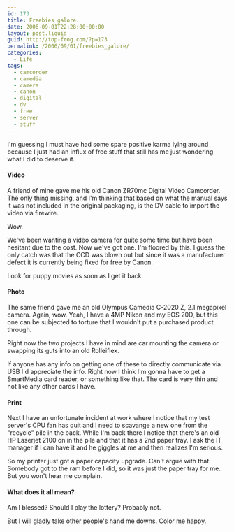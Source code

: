 ```yaml
---
id: 173
title: Freebies galore.
date: 2006-09-01T22:28:00+00:00
layout: post.liquid
guid: http://top-frog.com/?p=173
permalink: /2006/09/01/freebies_galore/
categories:
  - Life
tags:
  - camcorder
  - camedia
  - camera
  - canon
  - digital
  - dv
  - free
  - server
  - stuff
---
```

I'm guessing I must have had some spare positive karma lying around because I just had an influx of free stuff that still has me just wondering what I did to deserve it.



#### Video

A friend of mine gave me his old Canon ZR70mc Digital Video Camcorder. The only thing missing, and I'm thinking that based on what the manual says it was not included in the original packaging, is the DV cable to import the video via firewire.

Wow.

We've been wanting a video camera for quite some time but have been hesitant due to the cost. Now we've got one. I'm floored by this. I guess the only catch was that the CCD was blown out but since it was a manufacturer defect it is currently being fixed for free by Canon.

Look for puppy movies as soon as I get it back.

#### Photo

The same friend gave me an old Olympus Camedia C-2020 Z, 2.1 megapixel camera. Again, wow. Yeah, I have a 4MP Nikon and my EOS 20D, but this one can be subjected to torture that I wouldn't put a purchased product through. 

Right now the two projects I have in mind are car mounting the camera or swapping its guts into an old Rolleiflex.

If anyone has any info on getting one of these to directly communicate via USB I'd appreciate the info. Right now I think I'm gonna have to get a SmartMedia card reader, or something like that. The card is very thin and not like any other cards I have. 

#### Print

Next I have an unfortunate incident at work where I notice that my test server's CPU fan has quit and I need to scavange a new one from the "recycle" pile in the back. While I'm back there I notice that there's an old HP Laserjet 2100 on in the pile and that it has a 2nd paper tray. I ask the IT manager if I can have it and he giggles at me and then realizes I'm serious. 

So my printer just got a paper capacity upgrade. Can't argue with that. Somebody got to the ram before I did, so it was just the paper tray for me. But you won't hear me complain.

#### What does it all mean?

Am I blessed? Should I play the lottery? Probably not.

But I will gladly take other people's hand me downs. Color me happy.
